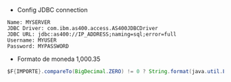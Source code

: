 - Config JDBC connection
```
Name: MYSERVER
JDBC Driver: com.ibm.as400.access.AS400JDBCDriver
JDBC URL: jdbc:as400://IP_ADDRESS;naming=sql;error=full
Username: MYUSER
Password: MYPASSWORD
```
- Formato de moneda 1,000.35
```java
$F{IMPORTE}.compareTo(BigDecimal.ZERO) != 0 ? String.format(java.util.Locale.ENGLISH, "%1$,.2f", $F{IMPORTE}) : "0.00"
```
